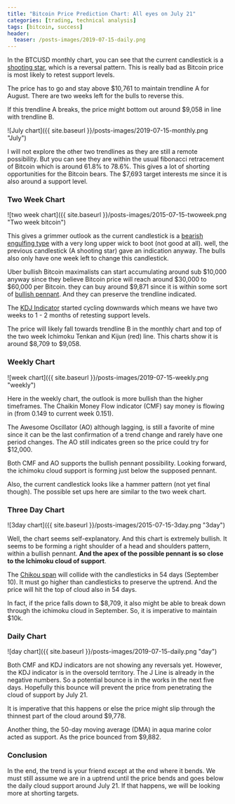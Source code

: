 ```yaml
---
title: "Bitcoin Price Prediction Chart: All eyes on July 21"
categories: [trading, technical analysis]
tags: [bitcoin, success]
header:
  teaser: /posts-images/2019-07-15-daily.png
---
```


In the BTCUSD monthly chart, you can see that the current candlestick is a [shooting star](https://en.wikipedia.org/wiki/Shooting_star_(candlestick_pattern)), which is a reversal pattern. This is really bad as Bitcoin price is most likely to retest support levels.

The price has to go and stay above $10,761 to maintain trendline A for August. There are two weeks left for the bulls to reverse this.

If this trendline A breaks, the price might bottom out around $9,058 in line with trendline B. 

![July chart]({{ site.baseurl }}/posts-images/2019-07-15-monthly.png "July")

I will not explore the other two trendlines as they are still a remote possibility. But you can see they are within the usual fibonacci retracement of Bitcoin which is around 61.8% to 78.6%. This gives a lot of shorting opportunities for the Bitcoin bears. The $7,693 target interests me since it is also around a support level.

### Two Week Chart

![two week chart]({{ site.baseurl }}/posts-images/2015-07-15-twoweek.png "Two week bitcoin")

This gives a grimmer outlook as the current candlestick is a [bearish engulfing type](https://www.investopedia.com/terms/b/bearishengulfingp.asp) with a very long upper wick to boot (not good at all). well, the previous candlestick (A shooting star) gave an indication anyway. The bulls also only have one week left to change this candlestick.

Uber bullish Bitcoin maximalists can start accumulating around sub $10,000 anyway since they believe Bitcoin price will reach around $30,000 to $60,000 per Bitcoin. they can buy around $9,871 since it is within some sort of [bullish pennant](https://traderhq.com/trading-strategies/bullish-pennant-how-to-identify-and-use-it/). And they can preserve the trendline indicated.

The [KDJ Indicator](https://www.tradinginsidertips.com/kdj-indicator) started cycling downwards which means we have two weeks to 1 - 2 months of retesting support levels.

The price will likely fall towards trendline B in the monthly chart and top of the two week Ichimoku Tenkan and Kijun (red) line. This charts show it is around $8,709 to $9,058.

### Weekly Chart

![week chart]({{ site.baseurl }}/posts-images/2019-07-15-weekly.png "weekly")

Here in the weekly chart, the outlook is more bullish than the higher timeframes. The Chaikin Money Flow indicator (CMF) say money is flowing in (from 0.149 to current week 0.151).

The Awesome Oscillator (AO) although lagging, is still a favorite of mine since it can be the last confirmation of a trend change and rarely have one period changes. The AO still indicates green so the price could try for $12,000.

Both CMF and AO supports the bullish pennant possibility. Looking forward, the ichimoku cloud support is forming just below the supposed pennant.

Also, the current candlestick looks like a hammer pattern (not yet final though). The possible set ups here are similar to the two week chart.

### Three Day Chart

![3day chart]({{ site.baseurl }}/posts-images/2015-07-15-3day.png "3day")

Well, the chart seems self-explanatory. And this chart is extremely bullish. It seems to be forming a right shoulder of a head and shoulders pattern, within a bullish pennant. **And the apex of the possible pennant is so close to the Ichimoku cloud of support**.

The [Chikou span](https://www.investopedia.com/terms/c/chikouspan.asp) will collide with the candlesticks in 54 days (September 10). It must go higher than candlesticks to preserve the uptrend. And the price will hit the top of cloud also in 54 days.

In fact, if the price falls down to $8,709, it also might be able to break down through the ichimoku cloud in September. So, it is imperative to maintain $10k.

### Daily Chart

![day chart]({{ site.baseurl }}/posts-images/2019-07-15-daily.png "day")

Both CMF and KDJ indicators are not showing any reversals yet. However, the KDJ indicator is in the oversold territory. The J Line is already in the negative numbers. So a potential bounce is in the works in the next five days. Hopefully this bounce will prevent the price from penetrating the cloud of support by July 21.

It is imperative that this happens or else the price might slip through the thinnest part of the cloud around $9,778.

Another thing, the 50-day moving average (DMA) in aqua marine color acted as support. As the price bounced from $9,882.

### Conclusion

In the end, the trend is your friend except at the end where it bends. We must still assume we are in a uptrend until the price bends and goes below the daily cloud support around July 21. If that happens, we will be looking more at shorting targets.